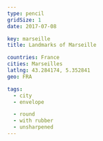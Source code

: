 ```yaml
---
type: pencil
gridSize: 1
date: 2017-07-08

key: marseille
title: Landmarks of Marseille

countries: France
cities: Marseilles
latlng: 43.284174, 5.352841
geo: FRA

tags:
  - city
  - envelope

  - round
  - with rubber
  - unsharpened
---
```

